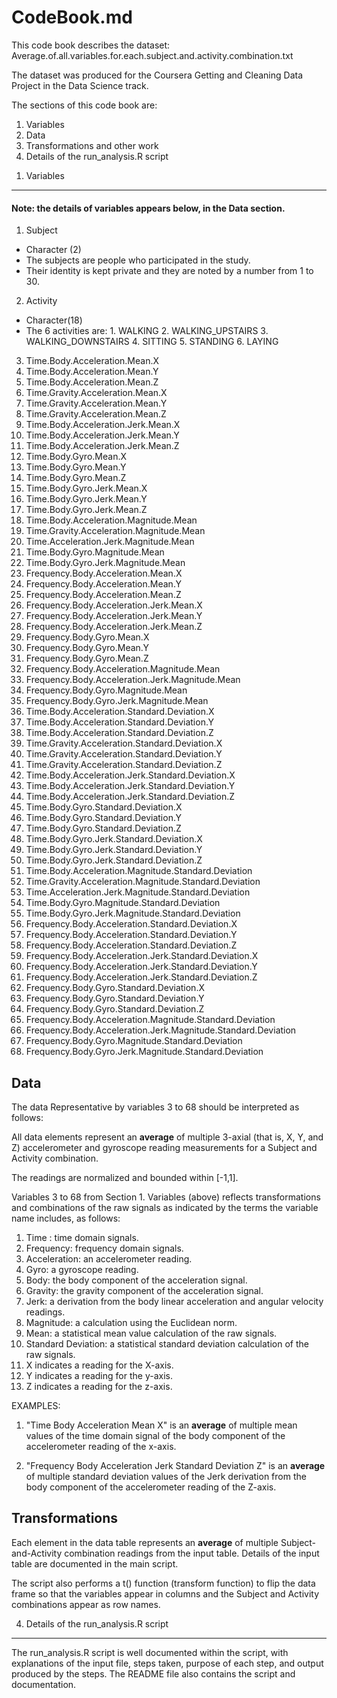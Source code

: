 CodeBook.md
========================================================
This code book describes the dataset:
Average.of.all.variables.for.each.subject.and.activity.combination.txt

The dataset was produced for the Coursera Getting and Cleaning Data Project in the Data Science track.

The sections of this code book are:

1. Variables 
2. Data
3. Transformations and other work
4. Details of the run_analysis.R script


1) Variables
---------------------------------
#### Note: the details of variables appears below, in the Data section. 

1. Subject
 * Character (2)
 * The subjects are people who participated in the study. 
 * Their identity is kept private and they are noted by a number from 1 to 30.

2. Activity
 * Character(18)
 * The 6 activities are:
        1. WALKING
        2. WALKING_UPSTAIRS
        3. WALKING_DOWNSTAIRS
        4. SITTING
        5. STANDING
        6. LAYING

3. Time.Body.Acceleration.Mean.X
4. Time.Body.Acceleration.Mean.Y
5. Time.Body.Acceleration.Mean.Z
6. Time.Gravity.Acceleration.Mean.X
7. Time.Gravity.Acceleration.Mean.Y
8. Time.Gravity.Acceleration.Mean.Z
9. Time.Body.Acceleration.Jerk.Mean.X
10. Time.Body.Acceleration.Jerk.Mean.Y
11. Time.Body.Acceleration.Jerk.Mean.Z
12. Time.Body.Gyro.Mean.X
13. Time.Body.Gyro.Mean.Y
14. Time.Body.Gyro.Mean.Z
15. Time.Body.Gyro.Jerk.Mean.X
16. Time.Body.Gyro.Jerk.Mean.Y
17. Time.Body.Gyro.Jerk.Mean.Z
18. Time.Body.Acceleration.Magnitude.Mean
19. Time.Gravity.Acceleration.Magnitude.Mean
20. Time.Acceleration.Jerk.Magnitude.Mean
21. Time.Body.Gyro.Magnitude.Mean
22. Time.Body.Gyro.Jerk.Magnitude.Mean
23. Frequency.Body.Acceleration.Mean.X
24. Frequency.Body.Acceleration.Mean.Y
25. Frequency.Body.Acceleration.Mean.Z
26. Frequency.Body.Acceleration.Jerk.Mean.X
27. Frequency.Body.Acceleration.Jerk.Mean.Y
28. Frequency.Body.Acceleration.Jerk.Mean.Z
29. Frequency.Body.Gyro.Mean.X
30. Frequency.Body.Gyro.Mean.Y
31. Frequency.Body.Gyro.Mean.Z
32. Frequency.Body.Acceleration.Magnitude.Mean
33. Frequency.Body.Acceleration.Jerk.Magnitude.Mean
34. Frequency.Body.Gyro.Magnitude.Mean
35. Frequency.Body.Gyro.Jerk.Magnitude.Mean
36. Time.Body.Acceleration.Standard.Deviation.X
37. Time.Body.Acceleration.Standard.Deviation.Y
38. Time.Body.Acceleration.Standard.Deviation.Z
39. Time.Gravity.Acceleration.Standard.Deviation.X
40. Time.Gravity.Acceleration.Standard.Deviation.Y
41. Time.Gravity.Acceleration.Standard.Deviation.Z
42. Time.Body.Acceleration.Jerk.Standard.Deviation.X
43. Time.Body.Acceleration.Jerk.Standard.Deviation.Y
44. Time.Body.Acceleration.Jerk.Standard.Deviation.Z
45. Time.Body.Gyro.Standard.Deviation.X
46. Time.Body.Gyro.Standard.Deviation.Y
47. Time.Body.Gyro.Standard.Deviation.Z
48. Time.Body.Gyro.Jerk.Standard.Deviation.X
49. Time.Body.Gyro.Jerk.Standard.Deviation.Y
50. Time.Body.Gyro.Jerk.Standard.Deviation.Z
51. Time.Body.Acceleration.Magnitude.Standard.Deviation
52. Time.Gravity.Acceleration.Magnitude.Standard.Deviation
53. Time.Acceleration.Jerk.Magnitude.Standard.Deviation
54. Time.Body.Gyro.Magnitude.Standard.Deviation
55. Time.Body.Gyro.Jerk.Magnitude.Standard.Deviation
56. Frequency.Body.Acceleration.Standard.Deviation.X
57. Frequency.Body.Acceleration.Standard.Deviation.Y
58. Frequency.Body.Acceleration.Standard.Deviation.Z
59. Frequency.Body.Acceleration.Jerk.Standard.Deviation.X
60. Frequency.Body.Acceleration.Jerk.Standard.Deviation.Y
61. Frequency.Body.Acceleration.Jerk.Standard.Deviation.Z
62. Frequency.Body.Gyro.Standard.Deviation.X
63. Frequency.Body.Gyro.Standard.Deviation.Y
64. Frequency.Body.Gyro.Standard.Deviation.Z
65. Frequency.Body.Acceleration.Magnitude.Standard.Deviation
66. Frequency.Body.Acceleration.Jerk.Magnitude.Standard.Deviation
67. Frequency.Body.Gyro.Magnitude.Standard.Deviation
68. Frequency.Body.Gyro.Jerk.Magnitude.Standard.Deviation


Data
---------------------------------
The data Representative by variables 3 to 68 should be interpreted as follows:

All data elements represent an **average** of multiple 3-axial (that is, X, Y, and Z) accelerometer and gyroscope reading measurements for a Subject and Activity combination.

The readings are normalized and bounded within [-1,1].

Variables 3 to 68 from Section 1. Variables (above) reflects transformations and combinations of the raw signals as indicated by the terms the variable name includes, as follows:

1. Time :  time domain signals.
2. Frequency:  frequency domain signals.
3. Acceleration: an accelerometer reading.
4. Gyro: a gyroscope reading.
5. Body: the body component of the acceleration signal.
6. Gravity: the gravity component of the acceleration signal.
7. Jerk: a derivation from the body linear acceleration and angular velocity readings.
8. Magnitude: a calculation using the Euclidean norm.
9. Mean: a statistical mean value calculation of the raw signals.
10. Standard Deviation: a statistical standard deviation calculation of the raw signals.
11. X indicates a reading for the X-axis.
12. Y indicates a reading for the y-axis.
13. Z indicates a reading for the z-axis.


EXAMPLES:

1. "Time Body Acceleration Mean X" is an **average** of multiple mean values of the time domain signal of the body component of the accelerometer reading  of the x-axis. 

2. "Frequency Body Acceleration Jerk Standard Deviation Z" is an **average** of multiple standard deviation values of the Jerk derivation from the body component of the accelerometer reading of the Z-axis.



Transformations
---------------------------------
Each element in the data table represents an **average** of multiple Subject-and-Activity combination readings from the input table.  Details of the input table are documented in the main script.

The script also performs a t() function (transform function) to flip the data frame so that the variables appear in columns and the Subject and Activity combinations appear as row names.


4. Details of the run_analysis.R script
---------------------------------------
The run_analysis.R script is well documented within the script, with explanations of the input file, steps taken, purpose of each step, and output produced by the steps.  The README file also contains the script and documentation.
